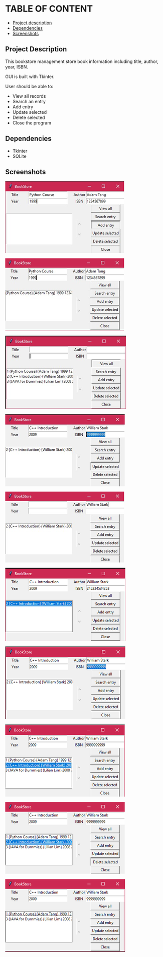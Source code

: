 # TABLE OF CONTENT

* [Project description](#project-description)
* [Dependencies](#dependencies)
* [Screenshots](#screenshots)

## Project Description

This bookstore management store book information including title, author, year, ISBN.

GUI is built with Tkinter.

User should be able to:

* View all records
* Search an entry
* Add entry
* Update selected
* Delete selected
* Close the program

## Dependencies

* Tkinter
* SQLite

## Screenshots

![addentry](Screenshots/addentry.jpg)

![addentry2](Screenshots/addentry2.jpg)



![viewall](Screenshots/viewall.jpg)



![image-20210620173034269](Screenshots/searchentry1.jpg)

![searchentry2](Screenshots/searchentry2.jpg)



![image-20210620173413657](Screenshots/update1.png)

![image-20210620173450246](Screenshots/update2.png)

![image-20210620173805605](Screenshots/update3.jpg)



![image-20210620173851473](Screenshots/delete.jpg)

![image-20210620173913174](Screenshots/delete2.jpg)








